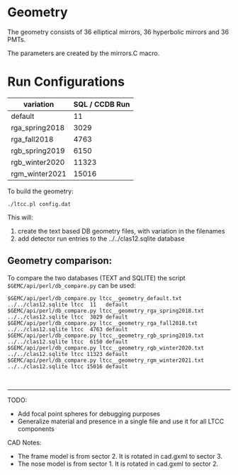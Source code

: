# Geometry

The geometry consists of 36 elliptical mirrors, 36 hyperbolic mirrors
and 36 PMTs.

The parameters are created by the mirrors.C macro.

# Run Configurations

| variation      | SQL / CCDB Run | 
|----------------|----------------|
| default        | 11             | 
| rga_spring2018 | 3029           | 
| rga_fall2018   | 4763           | 
| rgb_spring2019 | 6150           | 
| rgb_winter2020 | 11323           | 
| rgm_winter2021 | 15016           | 

To build the geometry:

````./ltcc.pl config.dat````

This will:

1. create the text based DB geometry files, with variation in the filenames
2. add detector run entries to the ../../clas12.sqlite database

## Geometry comparison:

To compare the two databases (TEXT and SQLITE) the script ` $GEMC/api/perl/db_compare.py` can be used:

````
$GEMC/api/perl/db_compare.py ltcc__geometry_default.txt        ../../clas12.sqlite ltcc  11   default
$GEMC/api/perl/db_compare.py ltcc__geometry_rga_spring2018.txt ../../clas12.sqlite ltcc  3029 default
$GEMC/api/perl/db_compare.py ltcc__geometry_rga_fall2018.txt   ../../clas12.sqlite ltcc  4763 default
$GEMC/api/perl/db_compare.py ltcc__geometry_rgb_spring2019.txt ../../clas12.sqlite ltcc  6150 default
$GEMC/api/perl/db_compare.py ltcc__geometry_rgb_winter2020.txt ../../clas12.sqlite ltcc 11323 default
$GEMC/api/perl/db_compare.py ltcc__geometry_rgm_winter2021.txt ../../clas12.sqlite ltcc 15016 default
````

<br/>

---


TODO: 

- Add focal point spheres for debugging purposes
- Generalize material and presence in a single file and use it for all LTCC components

CAD Notes:

- The frame model is from sector 2. It is rotated in cad.gxml to sector 3.
- The nose model is from sector 1. It is rotated in cad.gxml to sector 2.
